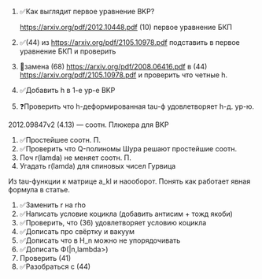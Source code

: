 1. ✅Как выглядит первое уравнение BKP?

   https://arxiv.org/pdf/2012.10448.pdf (10) первое уравнение БКП

2. ✅(44) из  https://arxiv.org/pdf/2105.10978.pdf подставить в первое уравнение БКП и проверить

3. 🚫замена (68) https://arxiv.org/pdf/2008.06416.pdf в (44) https://arxiv.org/pdf/2105.10978.pdf и проверить что четные h.

4. ✅Добавить h в 1-е ур-е BKP

5. ❓Проверить что h-деформированная tau-ф удовлетворяет h-д. ур-ю.





2012.09847v2 (4.13) — соотн. Плюкера для BKP

1. ✅Простейшее соотн. П.
2. ✅Проверить что Q-полиномы Шура решают простейшие соотн.
3. Поч r(lamda) не меняет соотн. П.
4. Угадать r(lamda) для спиновых чисел Гурвица



Из tau-функции к матрице  a_kl и наооборот. Понять как работает явная формула в статье.



1. ✅Заменить r на rho
2. ✅Написать условие коцикла (добавить антисим + тожд якоби)
3. ✅Проверить, что (36) удовлетворяет условию коцикла
4. ✅Дописать про свёртку и вакуум
5. ✅Дописать что в H_n можно не упорядочивать
6. ✅Дописать Ф(|n,lambda>)
7. Проверить (41)
8. ✅Разобраться с (44)
